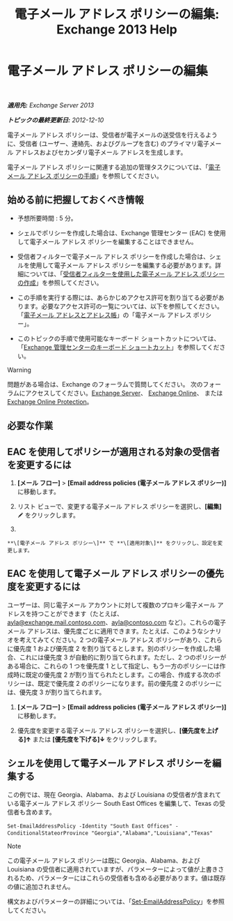 ﻿---
title: '電子メール アドレス ポリシーの編集: Exchange 2013 Help'
TOCTitle: 電子メール アドレス ポリシーの編集
ms:assetid: cc8b36a0-95f4-43e9-bc64-87646d2e14e4
ms:mtpsurl: https://technet.microsoft.com/ja-jp/library/Bb124580(v=EXCHG.150)
ms:contentKeyID: 49896479
ms.date: 04/24/2018
mtps_version: v=EXCHG.150
f1_keywords:
- Microsoft.Exchange.Management.SnapIn.Esm.OrganizationConfiguration.EditEmailAddressPolicyWizardForm.EmailAddressPolicyIntroductionPage
ms.translationtype: HT
---

# 電子メール アドレス ポリシーの編集

 

_**適用先:** Exchange Server 2013_

_**トピックの最終更新日:** 2012-12-10_

電子メール アドレス ポリシーは、受信者が電子メールの送受信を行えるように、受信者 (ユーザー、連絡先、およびグループを含む) のプライマリ電子メール アドレスおよびセカンダリ電子メール アドレスを生成します。

電子メール アドレス ポリシーに関連する追加の管理タスクについては、「[電子メール アドレス ポリシーの手順](email-address-policy-procedures-exchange-2013-help.md)」を参照してください。

## 始める前に把握しておくべき情報

  - 予想所要時間 : 5 分。

  - シェルでポリシーを作成した場合は、Exchange 管理センター (EAC) を使用して電子メール アドレス ポリシーを編集することはできません。

  - 受信者フィルターで電子メール アドレス ポリシーを作成した場合は、シェルを使用して電子メール アドレス ポリシーを編集する必要があります。詳細については、「[受信者フィルターを使用した電子メール アドレス ポリシーの作成](create-an-email-address-policy-by-using-recipient-filters-exchange-2013-help.md)」を参照してください。

  - この手順を実行する際には、あらかじめアクセス許可を割り当てる必要があります。必要なアクセス許可の一覧については、以下を参照してください。「[電子メール アドレスとアドレス帳](email-addresses-and-address-books-exchange-2013-help.md)」の「電子メール アドレス ポリシー」。

  - このトピックの手順で使用可能なキーボード ショートカットについては、「[Exchange 管理センターのキーボード ショートカット](keyboard-shortcuts-in-the-exchange-admin-center-exchange-online-protection-help.md)」を参照してください。


> [!WARNING]
> 問題がある場合は、Exchange のフォーラムで質問してください。 次のフォーラムにアクセスしてください。<A href="https://go.microsoft.com/fwlink/p/?linkid=60612">Exchange Server</A>、 <A href="https://go.microsoft.com/fwlink/p/?linkid=267542">Exchange Online</A>、 または <A href="https://go.microsoft.com/fwlink/p/?linkid=285351">Exchange Online Protection</A>。



## 必要な作業

## EAC を使用してポリシーが適用される対象の受信者を変更するには

1.  **\[メール フロー\]** \> **\[Email address policies (電子メール アドレス ポリシー)\]** に移動します。

2.  リスト ビューで、変更する電子メール アドレス ポリシーを選択し、**\[編集\]**![編集アイコン](images/Bb124582.6f53ccb2-1f13-4c02-bea0-30690e6ea71d(EXCHG.150).gif "編集アイコン") をクリックします。

3.  
    
    **\[電子メール アドレス ポリシー\]** で **\[適用対象\]** をクリックし、設定を変更します。

## EAC を使用して電子メール アドレス ポリシーの優先度を変更するには

ユーザーは、同じ電子メール アカウントに対して複数のプロキシ電子メール アドレスを持つことができます（たとえば、ayla@exchange.mail.contoso.com、ayla@contoso.com など）。これらの電子メール アドレスは、優先度ごとに適用できます。たとえば、このようなシナリオを考えてみてください。2 つの電子メール アドレス ポリシーがあり、これらに優先度 1 および優先度 2 を割り当てるとします。別のポリシーを作成した場合、これには優先度 3 が自動的に割り当てられます。ただし、2 つのポリシーがある場合に、これらの 1 つを優先度 1 として指定し、もう一方のポリシーには作成時に既定の優先度 2 が割り当てられたとします。この場合、作成する次のポリシーは、既定で優先度 2 のポリシーになります。前の優先度 2 のポリシーには、優先度 3 が割り当てられます。

1.  **\[メール フロー\]** \> **\[Email address policies (電子メール アドレス ポリシー)\]** に移動します。

2.  優先度を変更する電子メール アドレス ポリシーを選択し、**\[優先度を上げる\]**![上矢印アイコン](images/JJ150576.1732c727-328b-4a1a-b84d-6d7252c7dcab(EXCHG.150).gif "上矢印アイコン") または **\[優先度を下げる\]**![下矢印アイコン](images/JJ150576.ef5ca57d-a033-457b-bd92-6361877c33d0(EXCHG.150).gif "下矢印アイコン") をクリックします。

## シェルを使用して電子メール アドレス ポリシーを編集する

この例では、現在 Georgia、Alabama、および Louisiana の受信者が含まれている電子メール アドレス ポリシー South East Offices を編集して、Texas の受信者も含めます。

    Set-EmailAddressPolicy -Identity "South East Offices" -ConditionalStateorProvince "Georgia","Alabama","Louisiana","Texas"


> [!NOTE]
> この電子メール アドレス ポリシーは既に Georgia、Alabama、および Louisiana の受信者に適用されていますが、パラメーターによって値が上書きされるため、パラメーターにはこれらの受信者も含める必要があります。値は既存の値に追加されません。



構文およびパラメーターの詳細については、「[Set-EmailAddressPolicy](https://technet.microsoft.com/ja-jp/library/bb124517\(v=exchg.150\))」を参照してください。

